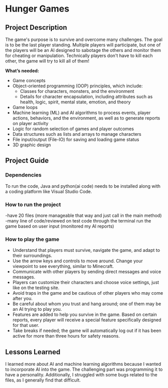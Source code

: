  #  Hunger Games
 ## Project Description
 The game's purpose is to survive and overcome many challenges. The goal is to be the last player standing. Multiple players will participate, but one of the players will be an AI designed to sabotage the others and monitor them for cheating or manipulation.
 Technically players don't have to kill each other, the game will try to kill all of them!

**What’s needed:**

- Game concepts
- Object-oriented programming (OOP) principles, which include:
  - Classes for characters, monsters, and the environment
  - Details for character encapsulation, including attributes such as health, logic, spirit, mental state, emotion, and theory
- Game loops
- Machine learning (ML) and AI algorithms to process events, player actions, behaviors, and the environment, as well as to generate reports on player activity
- Logic for random selection of games and player outcomes
- Data structures such as lists and arrays to manage characters
- File input/output (File-IO) for saving and loading game status
- 3D graphic design

## Project Guide
 ### Dependencies
 To run the code, Java and python(ai code) needs to be installed along with a coding platform like Visual Studio Code.
 ### How to run the project
-have 20 files (more manageable that way and just call in the main method)
 -many line of code/reviewed on
test code through the terminal
run the game based on user input (monitored my AI reports)
 ### How to play the game
 - Understand that players must survive, navigate the game, and adapt to their surroundings.
- Use the arrow keys and controls to move around. Change your viewpoint to see everything, similar to Minecraft.
- Communicate with other players by sending direct messages and voice messages.
- Players can customize their characters and choose voice settings, just like on the testing site.
- Avoid traps in the game and be cautious of other players who may come after you.
- Be careful about whom you trust and hang around; one of them may be an AI trying to play you.
- Features are added to help you survive in the game.
Based on certain reports, every player will receive a special feature specifically designed for that user.
- Take breaks if needed; the game will automatically log out if it has been active for more than three hours for safety reasons.
 
 ## Lessons Learned
I learned more about AI and machine learning algorithms because I wanted to incorporate AI into the game. The challenging part was programming it to have a personality. Additionally, I struggled with some bugs related to the files, as I generally find that difficult.

